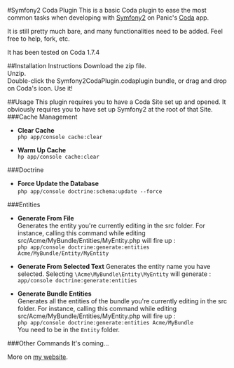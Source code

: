 #Symfony2 Coda Plugin
This is  a basic Coda plugin to ease the most common tasks when developing with [Symfony2](http://www.symfony.com) on Panic's [Coda](http://www.panic.com/coda/) app.

It is still pretty much bare, and many functionalities need to be added. Feel free to help, fork, etc.

It has been tested on Coda 1.7.4

##Installation Instructions
Download the zip file.  
Unzip.  
Double-click the Symfony2CodaPlugin.codaplugin bundle, or drag and drop on Coda's icon.
Use it!

##Usage
This plugin requires you to have a Coda Site set up and opened.
It obviously requires you to have set up Symfony2 at the root of that Site.
###Cache Management
* **Clear Cache**  
`php app/console cache:clear`  

* **Warm Up Cache**  
`hp app/console cache:clear`

###Doctrine
* **Force Update the Database**  
`php app/console doctrine:schema:update --force`

###Entities
* **Generate From File**  
Generates the entity you're currently editing in the src folder. For instance, calling this command while editing src/Acme/MyBundle/Entities/MyEntity.php will fire up :  
`php app/console doctrine:generate:entities Acme/MyBundle/Entity/MyEntity`  

* **Generate From Selected Text**
Generates the entity name you have selected. Selecting `\Acme\MyBundle\Entity\MyEntity` will generate :  
`app/console doctrine:generate:entities`  

* **Generate Bundle Entities**  
Generates all the entities of the bundle you're currently editing in the src folder. For instance, calling this command while editing src/Acme/MyBundle/Entities/MyEntity.php will fire up :  
`php app/console doctrine:generate:entities Acme/MyBundle`  
You need to be in the `Entity` folder.

###Other Commands
It's coming…

More on [my website](http://cedric.delalande.me/).